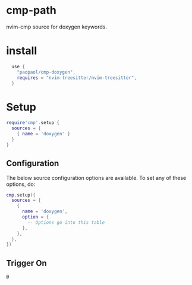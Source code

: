 # cmp-path

nvim-cmp source for doxygen keywords.

# install

```lua
  use {
    "paopaol/cmp-doxygen",
    requires = "nvim-treesitter/nvim-treesitter",
  }
```

# Setup

```lua
require'cmp'.setup {
  sources = {
    { name = 'doxygen' }
  }
}
```

## Configuration

The below source configuration options are available. To set any of these options, do:

```lua
cmp.setup({
  sources = {
    {
      name = 'doxygen',
      option = {
        -- Options go into this table
      },
    },
  },
})
```

## Trigger On

`@`
